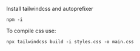 Install tailwindcss and autoprefixer
```
npm -i
```

To compile css use:
```
npx tailwindcss build -i styles.css -o main.css
```